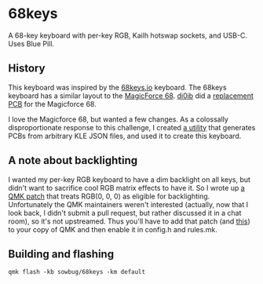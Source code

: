 # 68keys

A 68-key keyboard with per-key RGB, Kailh hotswap sockets, and USB-C. Uses Blue Pill.

## History

This keyboard was inspired by the [68keys.io](https://68keys.io/) keyboard. The
68keys keyboard has a similar layout to the
[MagicForce 68](https://www.amazon.com/Qisan-Mechanical-Keyboard-68-Keys-Magicforce/dp/B01E8KO2B0).
[di0ib](https://github.com/di0ib) did a
[replacement PCB](https://github.com/di0ib/tmk_keyboard/tree/master/keyboard/mf68)
for the Magicforce 68.

I love the Magicforce 68, but wanted a few changes. As a colossally
disproportionate response to this challenge, I created
[a utility](https://github.com/sowbug/keycad/) that generates PCBs from
arbitrary KLE JSON files, and used it to create this keyboard.

## A note about backlighting

I wanted my per-key RGB keyboard to have a dim backlight on all keys, but didn't
want to sacrifice cool RGB matrix effects to have it. So I wrote up
[a QMK patch](https://github.com/sowbug/qmk_firmware/commit/f7f859ceeefde40e639cfc75044af477504d30f8)
that treats RGB(0, 0, 0) as eligible for backlighting. Unfortunately the QMK
maintainers weren't interested (actually, now that I look back, I didn't submit
a pull request, but rather discussed it in a chat room), so it's not upstreamed.
Thus you'll have to add that patch (and
[this](https://github.com/sowbug/qmk_firmware/commit/ff17800ef4a9cba59d754c72720d6877edb8fbb9))
to your copy of QMK and then enable it in config.h and rules.mk.

## Building and flashing

`qmk flash -kb sowbug/68keys -km default`
